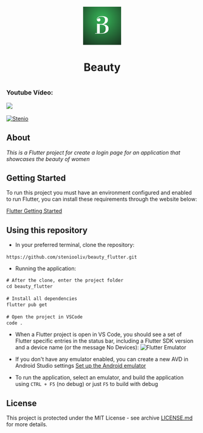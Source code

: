 <p align="center">
  <img src="https://github.com/steniooliv/beauty_flutter/blob/main/android/app/src/main/res/mipmap-xxxhdpi/ic_launcher.png" width=100 />
  <h1 align="center">Beauty<h1>
</p>

### Youtube Vídeo:
    
[![](https://img.youtube.com/vi/ylRt33QEpdY/0.jpg)](https://www.youtube.com/watch?v=ylRt33QEpdY)
    
[![Stenio](https://img.shields.io/badge/steniooliv-in-%230072b1)](https://www.linkedin.com/in/steniooliv)

## About
*This is a Flutter project for create a login page for an application that showcases the beauty of women*

## Getting Started
To run this project you must have an environment configured and enabled to run Flutter, you can install these requirements through the website below:

[Flutter Getting Started](https://flutter.dev/docs/get-started/install)
    
## Using this repository
- In your preferred terminal, clone the repository:
    
```https://github.com/steniooliv/beauty_flutter.git```

- Running the application:
    
```
# After the clone, enter the project folder
cd beauty_flutter

# Install all dependencies
flutter pub get

# Open the project in VSCode
code .
```

- When a Flutter project is open in VS Code, you should see a set of Flutter specific entries in the status bar, including a Flutter SDK version and a device name (or the message No Devices):
![Flutter Emulator](https://flutter.dev/assets/tools/vs-code/device_status_bar-10813b4c173018ee947124d4f222cb30b54133d4574a48138cb9ba8ef7030710.png)

- If you don't have any emulator enabled, you can create a new AVD in Android Studio settings
[Set up the Android emulator](https://flutter.dev/docs/get-started/install/windows#set-up-the-android-emulator)

- To run the application, select an emulator, and build the application using ```CTRL + F5``` (no debug) or just ```F5``` to build with debug


## License
This project is protected under the MIT License - see archive [LICENSE.md](LICENSE.md) for more details.
